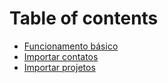 # Table of contents

* [Funcionamento básico](README.md)
* [Importar contatos](importar-contatos.md)
* [Importar projetos](importar-projetos.md)

